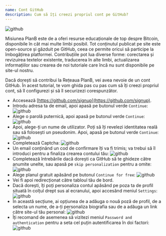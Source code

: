 ```yaml
---
name: Cont GitHub
description: Cum să îți creezi propriul cont pe GitHub?
---
```

![github](assets/cover.webp)

Misiunea PlanB este de a oferi resurse educaționale de top despre Bitcoin, disponibile în cât mai multe limbi posibil. Tot conținutul publicat pe site este open-source și găzduit pe GitHub, ceea ce permite oricui să participe la îmbogățirea platformei. Contribuțiile pot lua diverse forme: corectarea și revizuirea textelor existente, traducerea în alte limbi, actualizarea informațiilor sau crearea de noi tutoriale care încă nu sunt disponibile pe site-ul nostru.

Dacă dorești să contribui la Rețeaua PlanB, vei avea nevoie de un cont GitHub. În acest tutorial, te vom ghida pas cu pas cum să îți creezi propriul cont, să îl configurezi și să îl securizezi corespunzător.

- Accesează [https://github.com/signup](https://github.com/signup). 
- Introdu adresa ta de email, apoi apasă pe butonul verde `Continue`:
![github](assets/1.webp)
- Alege o parolă puternică, apoi apasă pe butonul verde `Continue`:
![github](assets/2.webp)
- Apoi, alege-ți un nume de utilizator. Poți să îți revelezi identitatea reală sau să folosești un pseudonim. Apoi, apasă pe butonul verde `Continue`:
![github](assets/3.webp)
- Completează Captcha:
![github](assets/4.webp)
- Un email conținând un cod de confirmare îți va fi trimis; va trebui să îl introduci pentru a finaliza crearea contului tău:
![github](assets/5.webp)
- Completează întrebările dacă dorești ca GitHub să te ghideze către anumite unelte, sau apasă pe `skip personalization` pentru a omite:
![github](assets/6.webp)
- Alege planul gratuit apăsând pe butonul `Continue for free`:
![github](assets/7.webp)
- Vei fi apoi redirecționat către tabloul tău de bord.
- Dacă dorești, îți poți personaliza contul apăsând pe poza ta de profil situată în colțul drept sus al ecranului, apoi accesând meniul `Settings`:
![github](assets/8.webp)
- În această secțiune, ai opțiunea de a adăuga o nouă poză de profil, de a selecta un nume, de a-ți personaliza biografia sau de a adăuga un link către site-ul tău personal:
![github](assets/9.webp)
- Îți recomand de asemenea să vizitezi meniul `Password and authentication` pentru a seta cel puțin autentificarea în doi factori:
![github](assets/10.webp)